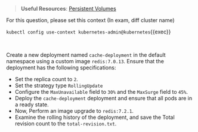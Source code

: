 
> <strong>Useful Resources</strong>: [Persistent Volumes](https://kubernetes.io/docs/concepts/storage/persistent-volumes/)

For this question, please set this context (In exam, diff cluster name)

`kubectl config use-context kubernetes-admin@kubernetes`{{exec}}

<br>


Create a new deployment named `cache-deployment` in the default namespace using a custom image `redis:7.0.13`. Ensure that the deployment has the following specifications:

* Set the replica count to `2`.
* Set the strategy type `RollingUpdate`
* Configure the `MaxUnavailable` field to `30%` and the `MaxSurge` field to `45%`.
* Deploy the `cache-deployment` deployment and ensure that all pods are in a ready state.
* Now, Perform an image upgrade to `redis:7.2.1`.
* Examine the rolling history of the deployment, and save the Total revision count to the `total-revision.txt`.